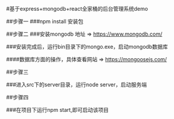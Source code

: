 #基于express+mongodb+react全家桶的后台管理系统demo

##步骤一
###npm install 安装包

##步骤二
###安装mongodb 地址 => https://www.mongodb.com/

###安装完成后，运行bin目录下的mongo.exe，启动mongodb数据库

####数据库方面的操作，具体查看网站 => https://mongoosejs.com/

##步骤三

###进入src下的server目录，运行node server，启动服务端

##步骤四

###在项目下运行npm start,即可启动该项目
